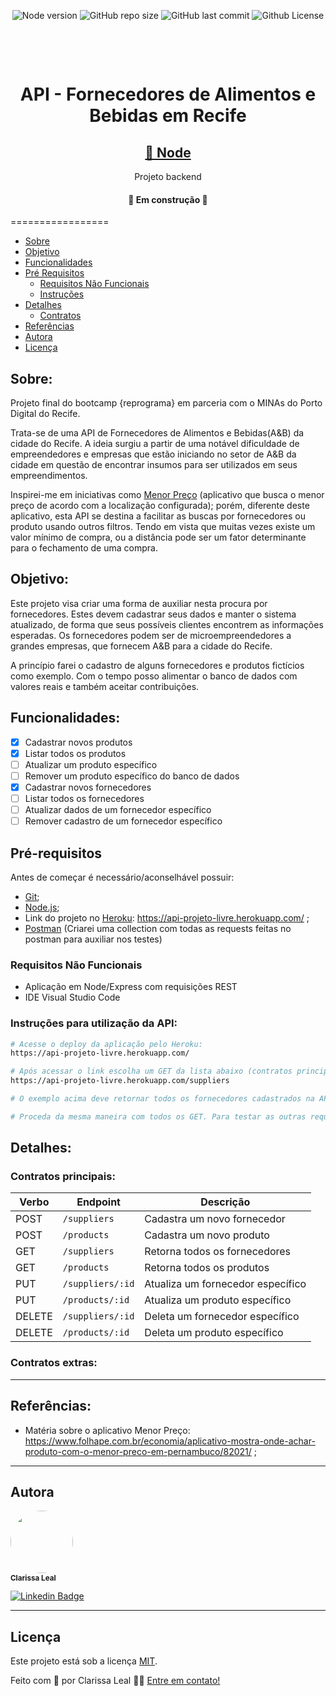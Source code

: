 <p align="center">
  <a> 
    <img alt="Node version" src="https://img.shields.io/badge/node-%3E%3D%206.0.0-brightgreen">
    <img alt="GitHub repo size" src="https://img.shields.io/github/repo-size/lealclarissa/projeto-livre">
    <img alt="GitHub last commit" src="https://img.shields.io/github/last-commit/lealclarissa/projeto-livre">
    <img alt="Github License" src="https://img.shields.io/github/license/lealclarissa/projeto-livre?logo=MIT">
  </a>
</p>

<!-- <h1 align="center">
  <img alt="FAEB Recife" title="#API - Fornecedores de Alimentos e Bebidas em Recife" src="./assets/banner.png" />
</h1> -->

<h1 align="center">
    <br>
    <p align="center">API - Fornecedores de Alimentos e Bebidas em Recife<p>
</h1>

<h2 align="center">
    <a href="https://nodejs.org/pt-br/">🔗 Node</a>
</h2>
<p align="center"> Projeto backend</p>

<h4 align="center"> 
	🚧  Em construção  🚧
</h4>

=================

<!--ts-->

- [Sobre](#sobre)
- [Objetivo](#objetivo)
- [Funcionalidades](#funcionalidades)
- [Pré Requisitos](#pré-requisitos)
  - [Requisitos Não Funcionais](#requisitos-não-funcionais)
  - [Instruções](#instruções-para-utilização-da-api)
- [Detalhes](#detalhes)
  - [Contratos](#contratos-principais)
- [Referências](#referências)
- [Autora](#autora)
- [Licença](#licença)
<!--te-->

## Sobre:

Projeto final do bootcamp {reprograma} em parceria com o MINAs do Porto Digital do Recife.

Trata-se de uma API de Fornecedores de Alimentos e Bebidas(A&B) da cidade do Recife. A ideia surgiu a partir de uma notável dificuldade de empreendedores e empresas que estão iniciando no setor de A&B da cidade em questão de encontrar insumos para ser utilizados em seus empreendimentos.

Inspirei-me em iniciativas como [Menor Preço](https://play.google.com/store/apps/details?id=br.gov.pr.celepar.sefa.mp&hl=pt_BR) (aplicativo que busca o menor preço de acordo com a localização configurada); porém, diferente deste aplicativo, esta API se destina a facilitar as buscas por fornecedores ou produto usando outros filtros. Tendo em vista que muitas vezes existe um valor mínimo de compra, ou a distância pode ser um fator determinante para o fechamento de uma compra.

## Objetivo:

Este projeto visa criar uma forma de auxiliar nesta procura por fornecedores. Estes devem cadastrar seus dados e manter o sistema atualizado, de forma que seus possíveis clientes encontrem as informações esperadas. Os fornecedores podem ser de microempreendedores a grandes empresas, que fornecem A&B para a cidade do Recife.

A princípio farei o cadastro de alguns fornecedores e produtos fictícios como exemplo. Com o tempo posso alimentar o banco de dados com valores reais e também aceitar contribuições.

## Funcionalidades:

- [x] Cadastrar novos produtos
- [x] Listar todos os produtos
- [ ] Atualizar um produto específico
- [ ] Remover um produto específico do banco de dados
- [x] Cadastrar novos fornecedores
- [ ] Listar todos os fornecedores
- [ ] Atualizar dados de um fornecedor específico
- [ ] Remover cadastro de um fornecedor específico

## Pré-requisitos

Antes de começar é necessário/aconselhável possuir:

- [Git](https://git-scm.com/);
- [Node.js](https://nodejs.org/pt-br/);
- Link do projeto no [Heroku](https://www.heroku.com/): https://api-projeto-livre.herokuapp.com/ ;
- [Postman](https://www.postman.com/) (Criarei uma collection com todas as requests feitas no postman para auxiliar nos testes)

### Requisitos Não Funcionais

- Aplicação em Node/Express com requisições REST
- IDE Visual Studio Code

### Instruções para utilização da API:

```bash
# Acesse o deploy da aplicação pelo Heroku:
https://api-projeto-livre.herokuapp.com/

# Após acessar o link escolha um GET da lista abaixo (contratos principais)  para testar. Vá até a barra de endereço e acrescente o endponint no final. Ex:
https://api-projeto-livre.herokuapp.com/suppliers

# O exemplo acima deve retornar todos os fornecedores cadastrados na API

# Proceda da mesma maneira com todos os GET. Para testar as outras requisições (POST, PUT, DELETE) eu utilizei o Postman
```

## Detalhes:

### Contratos principais:

| Verbo  | Endpoint         | Descrição                         |
| ------ | ---------------- | --------------------------------- |
| POST   | `/suppliers`     | Cadastra um novo fornecedor       |
| POST   | `/products`      | Cadastra um novo produto          |
| GET    | `/suppliers`     | Retorna todos os fornecedores     |
| GET    | `/products`      | Retorna todos os produtos         |
| PUT    | `/suppliers/:id` | Atualiza um fornecedor específico |
| PUT    | `/products/:id`  | Atualiza um produto específico    |
| DELETE | `/suppliers/:id` | Deleta um fornecedor específico   |
| DELETE | `/products/:id`  | Deleta um produto específico      |

### Contratos extras:

---

## Referências:

- Matéria sobre o aplicativo Menor Preço: https://www.folhape.com.br/economia/aplicativo-mostra-onde-achar-produto-com-o-menor-preco-em-pernambuco/82021/ ;

---

## Autora

<a>
 <img style="border-radius: 50%;" src="https://avatars2.githubusercontent.com/u/69424163?s=400&u=6c4ceb2494ca08ef4a05454277aee432c6b5644f&v=4" width="100px;" alt=""/>
 <br />
 <sub><b>Clarissa Leal</b></sub>
</a>

[![Linkedin Badge](https://img.shields.io/badge/-Clarissa-blue?style=flat-square&logo=Linkedin&logoColor=white&link=https://www.linkedin.com/in/clarissa-leal/)](https://www.linkedin.com/in/clarissa-leal/)

---

## Licença

Este projeto está sob a licença [MIT](./LICENSE.md).

Feito com :purple_heart: por Clarissa Leal 👋🏽 [Entre em contato!](https://www.linkedin.com/in/clarissa-leal/)

